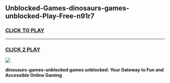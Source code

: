 
## Unblocked-Games-dinosaurs-games-unblocked-Play-Free-n91r7
<h3>
<a href="https://premium76.site?title=dinosaurs-games-unblocked&ref=09A">CLICK TO PLAY</a></h3>
<hr>

<h3>
<a href="https://premium76.site?title=dinosaurs-games-unblocked&ref=09A">CLICK 2 PLAY</a>
  
</h3>

<a href="https://premium76.site?title=dinosaurs-games-unblocked&ref=09A"><img src="https://clearcache.store/games.png"></a>


**dinosaurs-games-unblocked games unblocked: Your Gateway to Fun and Accessible Online Gaming**
